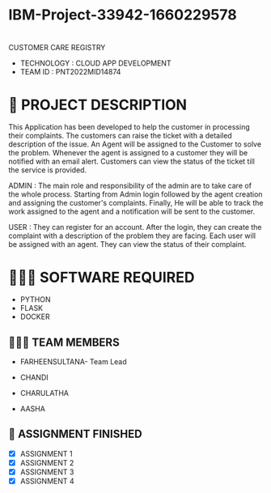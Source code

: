 # IBM-Project-33942-1660229578
<h1 align="fill" >

</h1>

CUSTOMER CARE REGISTRY 
  * TECHNOLOGY : CLOUD APP DEVELOPMENT
  *  TEAM ID : PNT2022MID14874
    
# 📝 PROJECT DESCRIPTION 

This Application has been developed to help the customer in processing their complaints. The customers can raise the ticket with a detailed description of the issue. An Agent will be assigned to the Customer to solve the problem. Whenever the agent is assigned to a customer they will be notified with an email alert. Customers can view the status of the ticket till the service is provided.

ADMIN : The main role and responsibility of the admin are to take care of the whole process. Starting from Admin login followed by the agent creation and assigning the customer's complaints. Finally, He will be able to track the work assigned to the agent and a notification will be sent to the customer.

USER : They can register for an account. After the login, they can create the complaint with a description of the problem they are facing. Each user will be assigned with an agent. They can view the status of their complaint.

# 👨🏻‍💻 SOFTWARE REQUIRED<br />
- PYTHON<br />
- FLASK<br />
- DOCKER<br />

## 🧑🏻‍🦰 TEAM MEMBERS  

  * FARHEENSULTANA- Team Lead
  
  * CHANDI 
  
  * CHARULATHA
  
  * AASHA
  
  
  
## 📒 ASSIGNMENT FINISHED

- [x] ASSIGNMENT 1
- [x] ASSIGNMENT 2
- [x] ASSIGNMENT 3 
- [x] ASSIGNMENT 4
